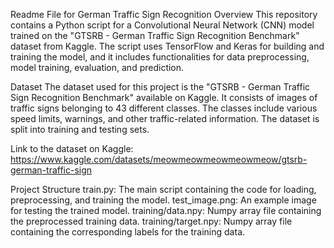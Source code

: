 Readme File for German Traffic Sign Recognition
Overview
This repository contains a Python script for a Convolutional Neural Network (CNN) model trained on the "GTSRB - German Traffic Sign Recognition Benchmark" dataset from Kaggle. The script uses TensorFlow and Keras for building and training the model, and it includes functionalities for data preprocessing, model training, evaluation, and prediction.

Dataset
The dataset used for this project is the "GTSRB - German Traffic Sign Recognition Benchmark" available on Kaggle. It consists of images of traffic signs belonging to 43 different classes. The classes include various speed limits, warnings, and other traffic-related information. The dataset is split into training and testing sets.

Link to the dataset on Kaggle: https://www.kaggle.com/datasets/meowmeowmeowmeowmeow/gtsrb-german-traffic-sign

Project Structure
train.py: The main script containing the code for loading, preprocessing, and training the model. test_image.png: An example image for testing the trained model. training/data.npy: Numpy array file containing the preprocessed training data. training/target.npy: Numpy array file containing the corresponding labels for the training data.
